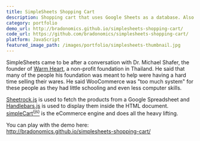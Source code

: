 ```yaml
---
title: SimpleSheets Shopping Cart
description: Shopping cart that uses Google Sheets as a database. Also handy for integrating PayPal checkout with static websites.
category: portfolio
demo_url: http://bradonomics.github.io/simplesheets-shopping-cart/
code_url: https://github.com/bradonomics/simplesheets-shopping-cart/
platform: JavaScript
featured_image_path: /images/portfolio/simplesheets-thumbnail.jpg
---
```


SimpleSheets came to be after a conversation with Dr. Michael Shafer, the founder of [Warm Heart](http://warmheartworldwide.org/), a non-profit foundation in Thailand. He said that many of the people his foundation was meant to help were having a hard time selling their wares. He said WooCommerce was "too much system" for these people as they had little schooling and even less computer skills.

[Sheetrock.js](http://chriszarate.github.io/sheetrock/) is used to fetch the products from a Google Spreadsheet and [Handlebars.js](http://handlebarsjs.com/) is used to display them inside the HTML document. <a href="simpleCart<sup>(js)</sup>">simpleCart<sup>(js)</sup></a> is the eCommerce engine and does all the heavy lifting.

You can play with the demo here: <http://bradonomics.github.io/simplesheets-shopping-cart/>
